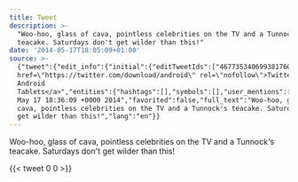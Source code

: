 ```yaml
---
title: Tweet
description: >-
  "Woo-hoo, glass of cava, pointless celebrities on the TV and a Tunnock's
  teacake. Saturdays don't get wilder than this!"
date: '2014-05-17T18:05:09+01:00'
source: >-
  {"tweet":{"edit_info":{"initial":{"editTweetIds":["467735340699381760"],"editableUntil":"2014-05-17T19:36:09.982Z","editsRemaining":"5","isEditEligible":true}},"retweeted":false,"source":"<a
  href=\"https://twitter.com/download/android\" rel=\"nofollow\">Twitter for
  Android
  Tablets</a>","entities":{"hashtags":[],"symbols":[],"user_mentions":[],"urls":[]},"display_text_range":["0","118"],"favorite_count":"0","id_str":"467735340699381760","truncated":false,"retweet_count":"0","id":"467735340699381760","created_at":"Sat
  May 17 18:36:09 +0000 2014","favorited":false,"full_text":"Woo-hoo, glass of
  cava, pointless celebrities on the TV and a Tunnock's teacake. Saturdays don't
  get wilder than this!","lang":"en"}}
---
```

Woo-hoo, glass of cava, pointless celebrities on the TV and a Tunnock's teacake. Saturdays don't get wilder than this!
    
{{< tweet 0 0 >}}
    
